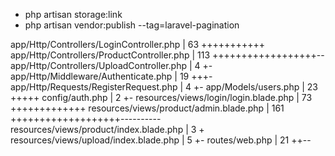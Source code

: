 * php artisan storage:link
* php artisan vendor:publish --tag=laravel-pagination

app/Http/Controllers/LoginController.php   |  63 +++++++++++
 app/Http/Controllers/ProductController.php | 113 ++++++++++++++++++--
 app/Http/Controllers/UploadController.php  |   4 +-
 app/Http/Middleware/Authenticate.php       |  19 +++-
 app/Http/Requests/RegisterRequest.php      |   4 +-
 app/Models/users.php                       |  23 +++++
 config/auth.php                            |   2 +-
 resources/views/login/login.blade.php      |  73 +++++++++++++
 resources/views/product/admin.blade.php    | 161 +++++++++++++++++++----------
 resources/views/product/index.blade.php    |   3 +
 resources/views/upload/index.blade.php     |   5 +-
 routes/web.php                             |  21 ++--
